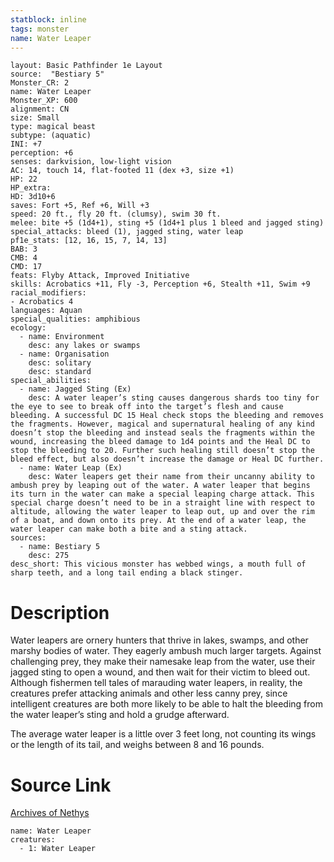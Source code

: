 ```yaml
---
statblock: inline
tags: monster
name: Water Leaper
---
```

```statblock
layout: Basic Pathfinder 1e Layout
source:  "Bestiary 5"
Monster_CR: 2
name: Water Leaper
Monster_XP: 600
alignment: CN
size: Small
type: magical beast
subtype: (aquatic)
INI: +7
perception: +6
senses: darkvision, low-light vision
AC: 14, touch 14, flat-footed 11 (dex +3, size +1)
HP: 22
HP_extra: 
HD: 3d10+6
saves: Fort +5, Ref +6, Will +3
speed: 20 ft., fly 20 ft. (clumsy), swim 30 ft.
melee: bite +5 (1d4+1), sting +5 (1d4+1 plus 1 bleed and jagged sting)
special_attacks: bleed (1), jagged sting, water leap
pf1e_stats: [12, 16, 15, 7, 14, 13]
BAB: 3
CMB: 4
CMD: 17
feats: Flyby Attack, Improved Initiative
skills: Acrobatics +11, Fly -3, Perception +6, Stealth +11, Swim +9
racial_modifiers:
- Acrobatics 4
languages: Aquan
special_qualities: amphibious
ecology:
  - name: Environment
    desc: any lakes or swamps
  - name: Organisation
    desc: solitary
    desc: standard
special_abilities:
  - name: Jagged Sting (Ex)
    desc: A water leaper’s sting causes dangerous shards too tiny for the eye to see to break off into the target’s flesh and cause bleeding. A successful DC 15 Heal check stops the bleeding and removes the fragments. However, magical and supernatural healing of any kind doesn’t stop the bleeding and instead seals the fragments within the wound, increasing the bleed damage to 1d4 points and the Heal DC to stop the bleeding to 20. Further such healing still doesn’t stop the bleed effect, but also doesn’t increase the damage or Heal DC further.
  - name: Water Leap (Ex)
    desc: Water leapers get their name from their uncanny ability to ambush prey by leaping out of the water. A water leaper that begins its turn in the water can make a special leaping charge attack. This special charge doesn’t need to be in a straight line with respect to altitude, allowing the water leaper to leap out, up and over the rim of a boat, and down onto its prey. At the end of a water leap, the water leaper can make both a bite and a sting attack.
sources:
  - name: Bestiary 5
    desc: 275
desc_short: This vicious monster has webbed wings, a mouth full of sharp teeth, and a long tail ending a black stinger.
```
# Description
Water leapers are ornery hunters that thrive in lakes, swamps, and other marshy bodies of water. They eagerly ambush much larger targets. Against challenging prey, they make their namesake leap from the water, use their jagged sting to open a wound, and then wait for their victim to bleed out. Although fishermen tell tales of marauding water leapers, in reality, the creatures prefer attacking animals and other less canny prey, since intelligent creatures are both more likely to be able to halt the bleeding from the water leaper’s sting and hold a grudge afterward.

 The average water leaper is a little over 3 feet long, not counting its wings or the length of its tail, and weighs between 8 and 16 pounds.
# Source Link
[Archives of Nethys](https://aonprd.com/MonsterDisplay.aspx?ItemName=Water%20Leaper)
```encounter-table
name: Water Leaper
creatures:
  - 1: Water Leaper
```

